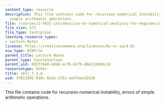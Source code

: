 ```yaml
---
content_type: resource
description: This file contains code for recursion numerical instability, errors of
  simple arithmetic operations.
file: /courses/2-993j-introduction-to-numerical-analysis-for-engineering-13-002j-spring-2005/37813392018c6e2e17b1ee47bac02e26_sbfj_f_3.m
file_size: 171
file_type: text/plain
learning_resource_types:
- Lecture Notes
license: https://creativecommons.org/licenses/by-nc-sa/4.0/
ocw_type: OCWFile
parent_title: Lecture Notes
parent_type: CourseSection
parent_uid: 0d2719e8-b8e8-acfb-62fb-88e13249bc1b
resourcetype: Other
title: sbfj_f_3.m
uid: 37813392-018c-6e2e-17b1-ee47bac02e26
---
```

This file contains code for recursion numerical instability, errors of simple arithmetic operations.